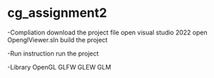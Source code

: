 # cg_assignment2

-Compliation
    download the project file
    open visual studio 2022
    open OpenglViewer.sln
    build the project

-Run instruction
    run the project

-Library
    OpenGL
    GLFW
    GLEW
    GLM